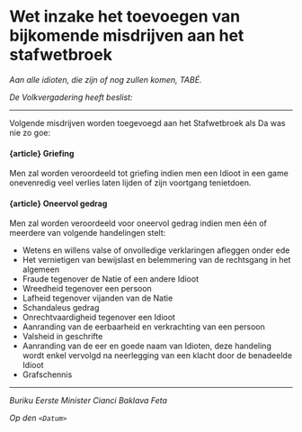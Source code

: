 # Wet inzake het toevoegen van bijkomende misdrijven aan het stafwetbroek

_Aan alle idioten, die zijn of nog zullen komen, TABÉ._

_De Volkvergadering heeft beslist:_

--------------------------

Volgende misdrijven worden toegevoegd aan het Stafwetbroek als Da was nie zo goe:

#### {article} Griefing
Men zal worden veroordeeld tot griefing indien men een Idioot in een game onevenredig veel verlies laten lijden of zijn voortgang tenietdoen.

#### {article} Oneervol gedrag
Men zal worden veroordeeld voor oneervol gedrag indien men één of meerdere van volgende handelingen stelt:

* Wetens en willens valse of onvolledige verklaringen afleggen onder ede
* Het vernietigen van bewijslast en belemmering van de rechtsgang in het algemeen
* Fraude tegenover de Natie of een andere Idioot
* Wreedheid tegenover een persoon
* Lafheid tegenover vijanden van de Natie
* Schandaleus gedrag
* Onrechtvaardigheid tegenover een Idioot
* Aanranding van de eerbaarheid en verkrachting van een persoon
* Valsheid in geschrifte
* Aanranding van de eer en goede naam van Idioten, deze handeling wordt enkel vervolgd na neerlegging van een klacht door de benadeelde Idioot
* Grafschennis

--------------------------

_Buriku Eerste Minister Cianci Baklava Feta_

_Op den ``<Datum>``_